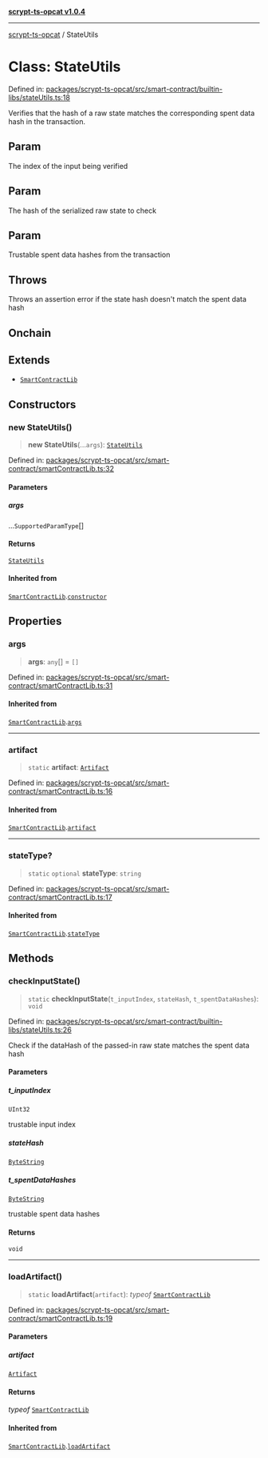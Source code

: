 [**scrypt-ts-opcat v1.0.4**](../README.md)

***

[scrypt-ts-opcat](../README.md) / StateUtils

# Class: StateUtils

Defined in: [packages/scrypt-ts-opcat/src/smart-contract/builtin-libs/stateUtils.ts:18](https://github.com/OPCAT-Labs/ts-tools/blob/528986f3e4ac436a160988491680cf191c0bf231/packages/scrypt-ts-opcat/src/smart-contract/builtin-libs/stateUtils.ts#L18)

Verifies that the hash of a raw state matches the corresponding spent data hash in the transaction.

## Param

The index of the input being verified

## Param

The hash of the serialized raw state to check

## Param

Trustable spent data hashes from the transaction

## Throws

Throws an assertion error if the state hash doesn't match the spent data hash

## Onchain

## Extends

- [`SmartContractLib`](SmartContractLib.md)

## Constructors

### new StateUtils()

> **new StateUtils**(...`args`): [`StateUtils`](StateUtils.md)

Defined in: [packages/scrypt-ts-opcat/src/smart-contract/smartContractLib.ts:32](https://github.com/OPCAT-Labs/ts-tools/blob/528986f3e4ac436a160988491680cf191c0bf231/packages/scrypt-ts-opcat/src/smart-contract/smartContractLib.ts#L32)

#### Parameters

##### args

...`SupportedParamType`[]

#### Returns

[`StateUtils`](StateUtils.md)

#### Inherited from

[`SmartContractLib`](SmartContractLib.md).[`constructor`](SmartContractLib.md#constructors)

## Properties

### args

> **args**: `any`[] = `[]`

Defined in: [packages/scrypt-ts-opcat/src/smart-contract/smartContractLib.ts:31](https://github.com/OPCAT-Labs/ts-tools/blob/528986f3e4ac436a160988491680cf191c0bf231/packages/scrypt-ts-opcat/src/smart-contract/smartContractLib.ts#L31)

#### Inherited from

[`SmartContractLib`](SmartContractLib.md).[`args`](SmartContractLib.md#args-1)

***

### artifact

> `static` **artifact**: [`Artifact`](../interfaces/Artifact.md)

Defined in: [packages/scrypt-ts-opcat/src/smart-contract/smartContractLib.ts:16](https://github.com/OPCAT-Labs/ts-tools/blob/528986f3e4ac436a160988491680cf191c0bf231/packages/scrypt-ts-opcat/src/smart-contract/smartContractLib.ts#L16)

#### Inherited from

[`SmartContractLib`](SmartContractLib.md).[`artifact`](SmartContractLib.md#artifact)

***

### stateType?

> `static` `optional` **stateType**: `string`

Defined in: [packages/scrypt-ts-opcat/src/smart-contract/smartContractLib.ts:17](https://github.com/OPCAT-Labs/ts-tools/blob/528986f3e4ac436a160988491680cf191c0bf231/packages/scrypt-ts-opcat/src/smart-contract/smartContractLib.ts#L17)

#### Inherited from

[`SmartContractLib`](SmartContractLib.md).[`stateType`](SmartContractLib.md#statetype)

## Methods

### checkInputState()

> `static` **checkInputState**(`t_inputIndex`, `stateHash`, `t_spentDataHashes`): `void`

Defined in: [packages/scrypt-ts-opcat/src/smart-contract/builtin-libs/stateUtils.ts:26](https://github.com/OPCAT-Labs/ts-tools/blob/528986f3e4ac436a160988491680cf191c0bf231/packages/scrypt-ts-opcat/src/smart-contract/builtin-libs/stateUtils.ts#L26)

Check if the dataHash of the passed-in raw state matches the spent data hash

#### Parameters

##### t\_inputIndex

`UInt32`

trustable input index

##### stateHash

[`ByteString`](../type-aliases/ByteString.md)

##### t\_spentDataHashes

[`ByteString`](../type-aliases/ByteString.md)

trustable spent data hashes

#### Returns

`void`

***

### loadArtifact()

> `static` **loadArtifact**(`artifact`): *typeof* [`SmartContractLib`](SmartContractLib.md)

Defined in: [packages/scrypt-ts-opcat/src/smart-contract/smartContractLib.ts:19](https://github.com/OPCAT-Labs/ts-tools/blob/528986f3e4ac436a160988491680cf191c0bf231/packages/scrypt-ts-opcat/src/smart-contract/smartContractLib.ts#L19)

#### Parameters

##### artifact

[`Artifact`](../interfaces/Artifact.md)

#### Returns

*typeof* [`SmartContractLib`](SmartContractLib.md)

#### Inherited from

[`SmartContractLib`](SmartContractLib.md).[`loadArtifact`](SmartContractLib.md#loadartifact)
